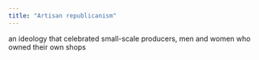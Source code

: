```yaml
---
title: "Artisan republicanism"
---
```

an ideology that celebrated small-scale producers, men and women who owned their own shops

